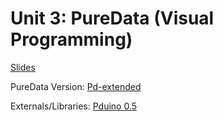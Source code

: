 # Unit 3: PureData (Visual Programming)

[Slides](https://docs.google.com/presentation/d/1CYlioSDltbO6k89WYDo2EoiWhHmhcT-S1j6T6qDdqj0/edit?usp=sharing)

PureData Version: [Pd-extended](https://puredata.info/downloads/pd-extended)

Externals/Libraries: [Pduino 0.5](https://puredata.info/downloads/pduino)